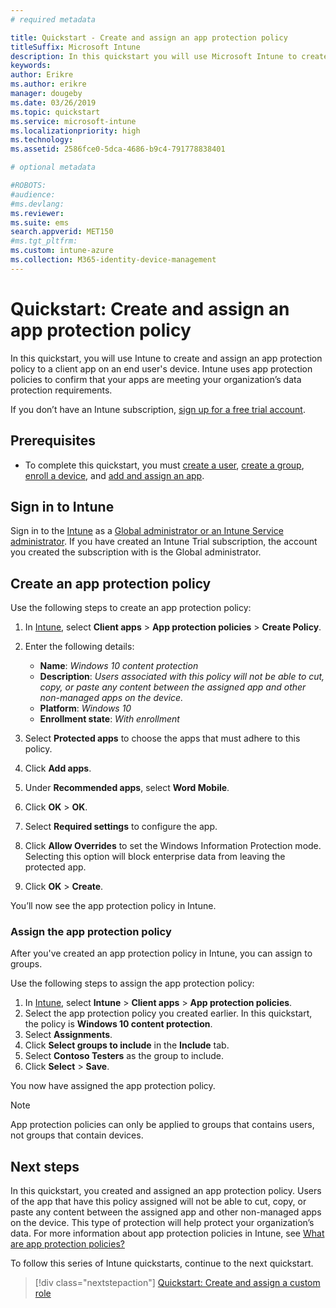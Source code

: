 ```yaml
---
# required metadata

title: Quickstart - Create and assign an app protection policy
titleSuffix: Microsoft Intune
description: In this quickstart you will use Microsoft Intune to create and assign and app protection policy.
keywords:
author: Erikre
ms.author: erikre
manager: dougeby
ms.date: 03/26/2019
ms.topic: quickstart
ms.service: microsoft-intune
ms.localizationpriority: high
ms.technology:
ms.assetid: 2586fce0-5dca-4686-b9c4-791778838401

# optional metadata

#ROBOTS:
#audience:
#ms.devlang:
ms.reviewer:
ms.suite: ems
search.appverid: MET150
#ms.tgt_pltfrm:
ms.custom: intune-azure
ms.collection: M365-identity-device-management
---
```


# Quickstart: Create and assign an app protection policy

In this quickstart, you will use Intune to create and assign an app protection policy to a client app on an end user's device. Intune uses app protection policies to confirm that your apps are meeting your organization’s data protection requirements.

If you don’t have an Intune subscription, [sign up for a free trial account](free-trial-sign-up.md).

## Prerequisites

- To complete this quickstart, you must [create a user](quickstart-create-user.md), [create a group](quickstart-create-group.md), [enroll a device](quickstart-setup-auto-enrollment.md), and [add and assign an app](quickstart-add-assign-app.md).

## Sign in to Intune

Sign in to the [Intune](https://aka.ms/intuneportal) as a [Global administrator or an Intune Service administrator](users-add.md#types-of-administrators). If you have created an Intune Trial subscription, the account you created the subscription with is the Global administrator.

## Create an app protection policy

Use the following steps to create an app protection policy:

1. In [Intune](https://aka.ms/intuneportal), select **Client apps** > **App protection policies** > **Create Policy**. 
2. Enter the following details: 

    - **Name**: *Windows 10 content protection*
    - **Description**: *Users associated with this policy will not be able to cut, copy, or paste any content between the assigned app and other non-managed apps on the device.*
    - **Platform**: *Windows 10*
    - **Enrollment state**: *With enrollment*

3. Select **Protected apps** to choose the apps that must adhere to this policy.
4. Click **Add apps**.
5. Under **Recommended apps**, select **Word Mobile**.
5. Click **OK** > **OK**. 
6. Select **Required settings** to configure the app.
7. Click **Allow Overrides** to set the Windows Information Protection mode. Selecting this option will block enterprise data from leaving the protected app.
8. Click **OK** > **Create**.

You’ll now see the app protection policy in Intune.

### Assign the app protection policy

After you've created an app protection policy in Intune, you can assign to groups. 

Use the following steps to assign the app protection policy:

1.	In [Intune](https://aka.ms/intuneportal), select **Intune** > **Client apps** > **App protection policies**. 
2.	Select the app protection policy you created earlier. In this quickstart, the policy is **Windows 10 content protection**.
3.	Select **Assignments**.
4.	Click **Select groups to include** in the **Include** tab.
5.	Select **Contoso Testers** as the group to include.
6.	Click **Select** > **Save**. 

You now have assigned the app protection policy.

> [!NOTE]
> App protection policies can only be applied to groups that contains users, not groups that contain devices.

## Next steps

In this quickstart, you created and assigned an app protection policy. Users of the app that have this policy assigned will not be able to cut, copy, or paste any content between the assigned app and other non-managed apps on the device. This type of protection will help protect your organization’s data. For more information about app protection policies in Intune, see [What are app protection policies?](app-protection-policy.md)

To follow this series of Intune quickstarts, continue to the next quickstart.

> [!div class="nextstepaction"]
> [Quickstart: Create and assign a custom role](quickstart-create-custom-role.md)
